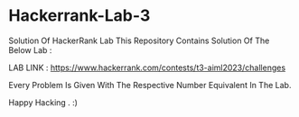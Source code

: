 # Hackerrank-Lab-3
Solution Of HackerRank Lab This Repository Contains Solution Of The Below Lab :

LAB LINK : https://www.hackerrank.com/contests/t3-aiml2023/challenges

Every Problem Is Given With The Respective Number Equivalent In The Lab.

Happy Hacking . :)

